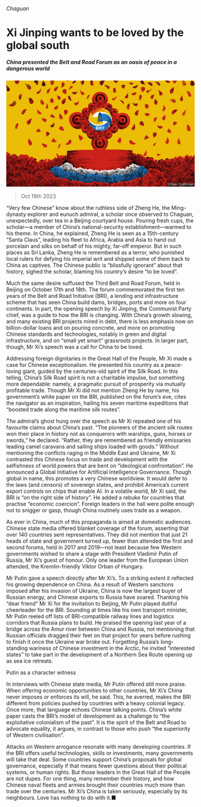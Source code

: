 ###### Chaguan

# Xi Jinping wants to be loved by the global south 

##### China presented the Belt and Road Forum as an oasis of peace in a dangerous world 

![image](images/20231021_CND000.jpg) 

> Oct 19th 2023 

“Very few Chinese” know about the ruthless side of Zheng He, the Ming-dynasty explorer and eunuch admiral, a scholar once observed to Chaguan, unexpectedly, over tea in a Beijing courtyard house. Pouring fresh cups, the scholar—a member of China’s national-security establishment—warmed to his theme. In China, he explained, Zheng He is seen as a 15th-century “Santa Claus”, leading his fleet to Africa, Arabia and Asia to hand out porcelain and silks on behalf of his mighty, far-off emperor. But in such places as Sri Lanka, Zheng He is remembered as a terror, who punished local rulers for defying his imperial writ and shipped some of them back to China as captives. The Chinese public is “blissfully ignorant” about that history, sighed the scholar, blaming his country’s desire “to be loved”.

Much the same desire suffused the Third Belt and Road Forum, held in Beijing on October 17th and 18th. The forum commemorated the first ten years of the Belt and Road Initiative (BRI), a lending and infrastructure scheme that has seen China build dams, bridges, ports and more on four continents. In part, the opening speech by Xi Jinping, the Communist Party chief, was a guide to how the BRI is changing. With China’s growth slowing, and many existing BRI projects mired in debt, there is less emphasis now on billion-dollar loans and on pouring concrete, and more on promoting Chinese standards and technologies, notably in green and digital infrastructure, and on “small yet smart” grassroots projects. In larger part, though, Mr Xi’s speech was a call for China to be loved.

Addressing foreign dignitaries in the Great Hall of the People, Mr Xi made a case for Chinese exceptionalism. He presented his country as a peace-loving giant, guided by the centuries-old spirit of the Silk Road. In this telling, China’s Silk Road spirit is not a charitable impulse, but something more dependable: namely, a pragmatic pursuit of prosperity via mutually profitable trade. Though Mr Xi did not mention Zheng He by name, his government’s white paper on the BRI, published on the forum’s eve, cites the navigator as an inspiration, hailing his seven maritime expeditions that “boosted trade along the maritime silk routes”.

The admiral’s ghost hung over the speech as Mr Xi repeated one of his favourite claims about China’s past. “The pioneers of the ancient silk routes won their place in history not as conquerors with warships, guns, horses or swords,” he declared. “Rather, they are remembered as friendly emissaries leading camel caravans and sailing ships loaded with goods.” Without mentioning the conflicts raging in the Middle East and Ukraine, Mr Xi contrasted this Chinese focus on trade and development with the selfishness of world powers that are bent on “ideological confrontation”. He announced a Global Initiative for Artificial Intelligence Governance. Though global in name, this promotes a very Chinese worldview. It would defer to the laws (and censors) of sovereign states, and prohibit America’s current export controls on chips that enable AI. In a volatile world, Mr Xi said, the BRI is “on the right side of history”. He added a rebuke for countries that practise “economic coercion”. Foreign leaders in the hall were polite enough not to snigger or gasp, though China routinely uses trade as a weapon.

As ever in China, much of this propaganda is aimed at domestic audiences. Chinese state media offered blanket coverage of the forum, asserting that over 140 countries sent representatives. They did not mention that just 21 heads of state and government turned up, fewer than attended the first and second forums, held in 2017 and 2019—not least because few Western governments wished to share a stage with President Vladimir Putin of Russia, Mr Xi’s guest of honour. Only one leader from the European Union attended, the Kremlin-friendly Viktor Orban of Hungary.

Mr Putin gave a speech directly after Mr Xi’s. To a striking extent it reflected his growing dependence on China. As a result of Western sanctions imposed after his invasion of Ukraine, China is now the largest buyer of Russian energy, and Chinese exports to Russia have soared. Thanking his “dear friend” Mr Xi for the invitation to Beijing, Mr Putin played dutiful cheerleader for the BRI. Sounding at times like his own transport minister, Mr Putin reeled off lists of BRI-compatible railway lines and logistics corridors that Russia plans to build. He praised the opening last year of a bridge across the Amur river between China and Russia, not mentioning that Russian officials dragged their feet on that project for years before rushing to finish it once the Ukraine war broke out. Forgetting Russia’s long-standing wariness of Chinese investment in the Arctic, he invited “interested states” to take part in the development of a Northern Sea Route opening up as sea ice retreats.

Putin as a character witness

In interviews with Chinese state media, Mr Putin offered still more praise. When offering economic opportunities to other countries, Mr Xi’s China never imposes or enforces its will, he said. This, he averred, makes the BRI different from policies pushed by countries with a heavy colonial legacy. Once more, that language echoes Chinese talking points. China’s white paper casts the BRI’s model of development as a challenge to “the exploitative colonialism of the past”. It is the spirit of the Belt and Road to advocate equality, it argues, in contrast to those who push “the superiority of Western civilisation”.

Attacks on Western arrogance resonate with many developing countries. If the BRI offers useful technologies, skills or investments, many governments will take that deal. Some countries support China’s proposals for global governance, especially if that means fewer questions about their political systems, or human rights. But those leaders in the Great Hall of the People are not dupes. For one thing, many remember their history, and how Chinese naval fleets and armies brought their countries much more than trade over the centuries. Mr Xi’s China is taken seriously, especially by its neighbours. Love has nothing to do with it.■






